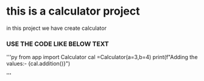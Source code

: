 # this is a calculator project

in this project we have create calculator

### USE THE CODE LIKE BELOW TEXT
'''py
   from app import Calculator
   cal =Calculator(a=3,b=4)
print(f"Adding the values:- {cal.addition()}")



'''